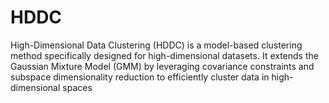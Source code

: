 # HDDC
 High-Dimensional Data Clustering (HDDC) is a model-based clustering method specifically designed for high-dimensional datasets. It extends the Gaussian Mixture Model (GMM) by leveraging covariance constraints and subspace dimensionality reduction to efficiently cluster data in high-dimensional spaces
